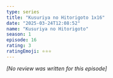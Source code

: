 ```yaml
---
type: series
title: "Kusuriya no Hitorigoto 1x16"
date: "2025-03-24T12:08:52"
name: "Kusuriya no Hitorigoto"
season: 1
episode: 16
rating: 3
ratingEmoji: ⭐️⭐️⭐️
---
```


*[No review was written for this episode]*
